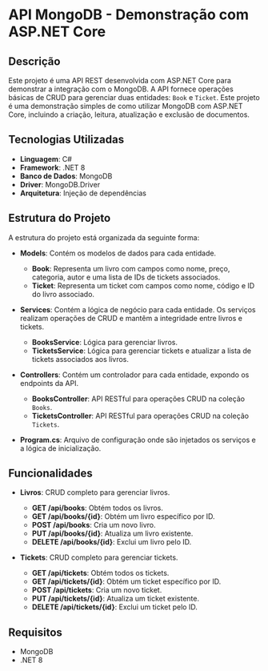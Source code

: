 # API MongoDB - Demonstração com ASP.NET Core

## Descrição

Este projeto é uma API REST desenvolvida com ASP.NET Core para demonstrar a integração com o MongoDB. A API fornece operações básicas de CRUD para gerenciar duas entidades: `Book` e `Ticket`. Este projeto é uma demonstração simples de como utilizar MongoDB com ASP.NET Core, incluindo a criação, leitura, atualização e exclusão de documentos.

## Tecnologias Utilizadas

- **Linguagem**: C#
- **Framework**: .NET 8
- **Banco de Dados**: MongoDB
- **Driver**: MongoDB.Driver
- **Arquitetura**: Injeção de dependências

## Estrutura do Projeto

A estrutura do projeto está organizada da seguinte forma:

- **Models**: Contém os modelos de dados para cada entidade.
  - **Book**: Representa um livro com campos como nome, preço, categoria, autor e uma lista de IDs de tickets associados.
  - **Ticket**: Representa um ticket com campos como nome, código e ID do livro associado.

- **Services**: Contém a lógica de negócio para cada entidade. Os serviços realizam operações de CRUD e mantêm a integridade entre livros e tickets.
  - **BooksService**: Lógica para gerenciar livros.
  - **TicketsService**: Lógica para gerenciar tickets e atualizar a lista de tickets associados aos livros.

- **Controllers**: Contém um controlador para cada entidade, expondo os endpoints da API.
  - **BooksController**: API RESTful para operações CRUD na coleção `Books`.
  - **TicketsController**: API RESTful para operações CRUD na coleção `Tickets`.

- **Program.cs**: Arquivo de configuração onde são injetados os serviços e a lógica de inicialização.

## Funcionalidades

- **Livros**: CRUD completo para gerenciar livros.
  - **GET /api/books**: Obtém todos os livros.
  - **GET /api/books/{id}**: Obtém um livro específico por ID.
  - **POST /api/books**: Cria um novo livro.
  - **PUT /api/books/{id}**: Atualiza um livro existente.
  - **DELETE /api/books/{id}**: Exclui um livro pelo ID.

- **Tickets**: CRUD completo para gerenciar tickets.
  - **GET /api/tickets**: Obtém todos os tickets.
  - **GET /api/tickets/{id}**: Obtém um ticket específico por ID.
  - **POST /api/tickets**: Cria um novo ticket.
  - **PUT /api/tickets/{id}**: Atualiza um ticket existente.
  - **DELETE /api/tickets/{id}**: Exclui um ticket pelo ID.

## Requisitos
- MongoDB
- .NET 8


